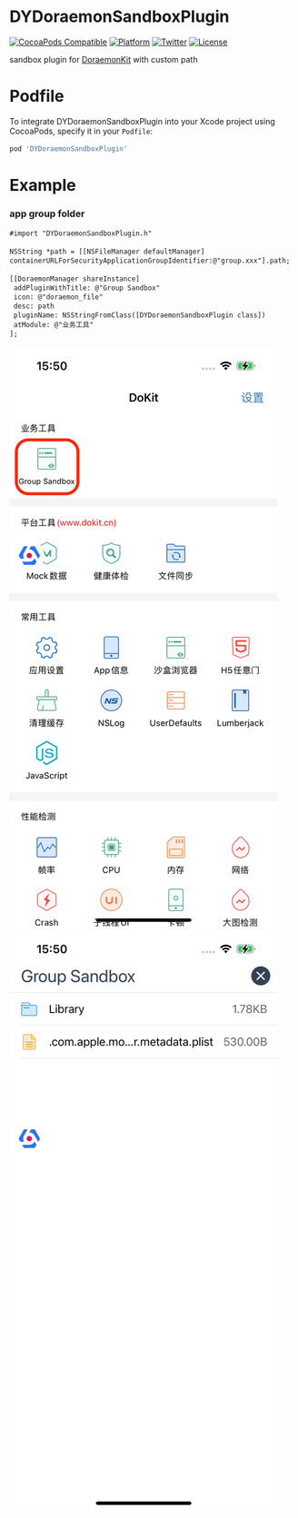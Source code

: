 # DYDoraemonSandboxPlugin

[![CocoaPods Compatible](https://img.shields.io/cocoapods/v/DYDoraemonSandboxPlugin.svg)](https://img.shields.io/cocoapods/v/DYDoraemonSandboxPlugin.svg)
[![Platform](https://img.shields.io/cocoapods/p/DYDoraemonSandboxPlugin.svg)](http://cocoadocs.org/docsets/DYDoraemonSandboxPlugin)
[![Twitter](https://img.shields.io/badge/twitter-@DwarvenYang-blue.svg)](http://twitter.com/DwarvenYang)
[![License](https://img.shields.io/cocoapods/l/DYDoraemonSandboxPlugin.svg)](https://img.shields.io/cocoapods/l/DYDoraemonSandboxPlugin.svg)

sandbox plugin for [DoraemonKit](https://github.com/didi/DoKit) with custom path

# Podfile
To integrate DYDoraemonSandboxPlugin into your Xcode project using CocoaPods, specify it in your `Podfile`:

```ruby
pod 'DYDoraemonSandboxPlugin'
```

# Example
### app group folder

```objc
#import "DYDoraemonSandboxPlugin.h"

NSString *path = [[NSFileManager defaultManager] containerURLForSecurityApplicationGroupIdentifier:@"group.xxx"].path;

[[DoraemonManager shareInstance]
 addPluginWithTitle: @"Group Sandbox"
 icon: @"doraemon_file"
 desc: path
 pluginName: NSStringFromClass([DYDoraemonSandboxPlugin class])
 atModule: @"业务工具"
];
```

![](https://github.com/Dwarven/DYDoraemonSandboxPlugin/raw/master/example_plugin.jpg)
![](https://github.com/Dwarven/DYDoraemonSandboxPlugin/raw/master/example_plugin_detail.jpg)

